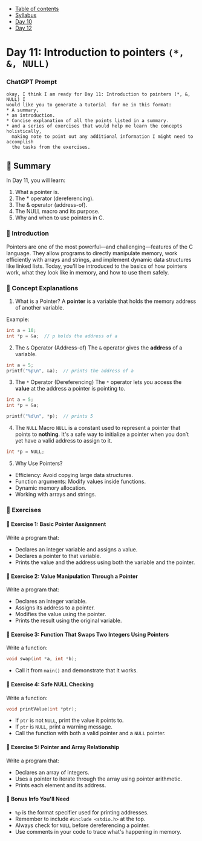* [Table of contents](./index.md)  
* [Syllabus](./C-Syllabus.md)  
* [Day 10](./Day_10.md)  
* [Day 12](./Day_12.md)  

# Day 11: Introduction to pointers `(*, &, NULL)`
### ChatGPT Prompt
```
okay, I think I am ready for Day 11: Introduction to pointers (*, &, NULL) I 
would like you to generate a tutorial  for me in this format:
* A summary,
* an introduction.
* Concise explanation of all the points listed in a summary.
* and a series of exercises that would help me learn the concepts holistically, 
  making note to point out any additional information I might need to accomplish 
  the tasks from the exercises. 
```
## 📌 Summary
In Day 11, you will learn:
1. What a pointer is.
2. The * operator (dereferencing).
3. The & operator (address-of).
4. The NULL macro and its purpose.
5. Why and when to use pointers in C.

### 📘 Introduction
Pointers are one of the most powerful—and challenging—features of the C 
language. They allow programs to directly manipulate memory, work efficiently 
with arrays and strings, and implement dynamic data structures like linked 
lists. Today, you'll be introduced to the basics of how pointers work, what they 
look like in memory, and how to use them safely.

### 🧠 Concept Explanations
1. What is a Pointer?
A **pointer** is a variable that holds the memory address of another variable.

Example:

```c
int a = 10;
int *p = &a;  // p holds the address of a
```
2. The `&` Operator (Address-of)
The `&` operator gives the **address** of a variable.

```c
int a = 5;
printf("%p\n", &a);  // prints the address of a
```
3. The `*` Operator (Dereferencing)
The `*` operator lets you access the **value** at the address a pointer is pointing to.

```c
int a = 5;
int *p = &a;

printf("%d\n", *p);  // prints 5
```
4. The `NULL` Macro
`NULL` is a constant used to represent a pointer that points to **nothing**. It's a safe way to initialize a pointer when you don’t yet have a valid address to assign to it.

```c
int *p = NULL;
```
5. Why Use Pointers?
* Efficiency: Avoid copying large data structures.
* Function arguments: Modify values inside functions.
* Dynamic memory allocation.
* Working with arrays and strings.

### 🧩 Exercises
#### 🧪 Exercise 1: Basic Pointer Assignment
Write a program that:
* Declares an integer variable and assigns a value.
* Declares a pointer to that variable.
* Prints the value and the address using both the variable and the pointer.

#### 🧪 Exercise 2: Value Manipulation Through a Pointer
Write a program that:
* Declares an integer variable.
* Assigns its address to a pointer.
* Modifies the value using the pointer.
* Prints the result using the original variable.

#### 🧪 Exercise 3: Function That Swaps Two Integers Using Pointers
Write a function:

```c
void swap(int *a, int *b);
```
* Call it from `main()` and demonstrate that it works.

#### 🧪 Exercise 4: Safe NULL Checking
Write a function:

```c
void printValue(int *ptr);
```
* If `ptr` is not `NULL`, print the value it points to.
* If `ptr` is `NULL`, print a warning message.
* Call the function with both a valid pointer and a `NULL` pointer.

#### 🧪 Exercise 5: Pointer and Array Relationship
Write a program that:
* Declares an array of integers.
* Uses a pointer to iterate through the array using pointer arithmetic.
* Prints each element and its address.

#### 🧱 Bonus Info You'll Need
* `%p` is the format specifier used for printing addresses.
* Remember to include `#include <stdio.h>` at the top.
* Always check for `NULL` before dereferencing a pointer.
* Use comments in your code to trace what's happening in memory.

